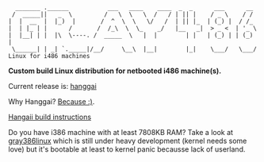 ```
  _______ .______           ___   ____    ____  _  _      ___      __   
 /  _____||   _  \         /   \  \   \  /   / | || |    / _ \    / /   
|  |  __  |  |_)  |       /  ^  \  \   \/   /  | || |_  | (_) |  / /_   
|  | |_ | |      /       /  /_\  \  \_    _/   |__   _|  > _ <  | '_ \  
|  |__| | |  |\  \----. /  _____  \   |  |        | |   | (_) | | (_) | 
 \______| | _| `._____|/__/     \__\  |__|        |_|    \___/   \___/  
Linux for i486 machines
```

**Custom build Linux distribution for netbooted i486 machine(s).**

Current release is: [hanggai](https://github.com/marmolak/gray486linux/tree/master/releases/hanggai/)

Why Hanggai? [Because :)](https://www.youtube.com/watch?v=IGVD6hHnKjU).

[Hangaii build instructions](https://github.com/marmolak/gray486linux/tree/master/releases/hanggai/src)

Do you have i386 machine with at least 7808KB RAM? Take a look at [gray386linux](https://github.com/marmolak/gray386linux)
which is still under heavy development (kernel needs some love) but it's bootable at least to kernel panic becausse
lack of userland.

